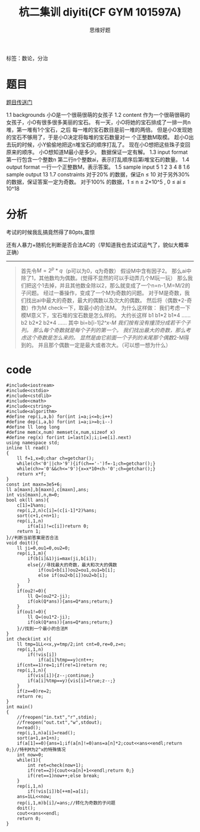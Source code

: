 ﻿---
title: 杭二集训 diyiti(CF GYM 101597A)
subtitle: "思维好题"
tags: 
 - 数论-构造
grammar_cjkRuby: true
catalog: true
layout:  post
header-img: "img/header/P7.jpg"
preview-img: "/img/preview/P7.jpg"
---
标签：数论，分治

# 题目

[题目传送门](http://codeforces.com/gym/101597/problem/A)

1.1 backgrounds
小O是一个很萌很萌的女孩子
1.2 content
作为一个很萌很萌的女孩子，小O有很多很多美丽的宝石。 有一天，小O将她的宝石排成了一排一共n堆，第一堆有1个宝石，之后 每一堆的宝石数目是前一堆的两倍。 但是小O发现她的宝石不够用了，于是小O决定将每堆的宝石数量对一 个正整数M取模。 趁小O出去玩的时候，小Y偷偷地把这n堆宝石的顺序打乱了。 现在小O想把这些珠子变回原来的顺序。 小O想知道M最小是多少。 数据保证一定有解。
1.3 input format
第一行包含一个整数n 第二行n个整数ai，表示打乱顺序后第i堆宝石的数量。
1.4 output format
一行一个正整数M，表示答案。
1.5 sample input
5 
1 2 3 4 8
1.6 sample output
13
1.7 constraints 
对于20% 的数据，保证n ≤ 10 
对于另外30%的数据，保证答案一定为奇数。 
对于100% 的数据，1 ≤ n ≤ 2×10^5 , 0 ≤ ai ≤ 10^18


# 分析

考试的时候我乱搞竟然得了80pts,震惊

还有人暴力+随机化判断是否合法AC的（早知道我也去试试运气了，貌似大概率正确）

------


>首先令$M=2^p*q$（p可以为0，q为奇数）
假设M中含有因子2。
那么ai中除了1，其他数均为偶数。(觉得不显然的可以手动弄几个M玩一玩）
那么我们把这个1去掉，并且其他数全除以2，那么就变成了一个n=n-1,M=M/2的子问题。
经过一番操作，变成了一个M为奇数的问题。
对于M是奇数，我们找出ai中最大的奇数，最大的偶数以及次大的偶数。
然后将（偶数*2-奇数）作为M check一下，取最小的合法M。
为什么这样做：
我们考虑一下模M意义下，宝石堆的宝石数是怎么样的。
大约长这样
b1 b1\*2 b1\*4 …… b2 b2\*2 b2\*4 ……
其中 bi=b[i-1]*2^x-M
我们按有没有撞顶分成若干个子列。
那么每个奇数就是每个子列的第一个。
我们找出最大的奇数，那么考虑这个奇数是怎么来的。
显然是由它前面一个子列的末尾那个偶数*2-M得到的。
并且那个偶数一定是最大或者次大。（可以想一想为什么）


# code

```
#include<iostream>
#include<cstdio>
#include<cstdlib>
#include<cmath>
#include<cstring>
#include<algorithm>
#define rep(i,a,b) for(int i=a;i<=b;i++)
#define dep(i,a,b) for(int i=a;i>=b;i--)
#define ll long long
#define mem(x,num) memset(x,num,sizeof x)
#define reg(x) for(int i=last[x];i;i=e[i].next)
using namespace std;
inline ll read()
{
	ll f=1,x=0;char ch=getchar();
	while(ch<'0'||ch>'9'){if(ch=='-')f=-1;ch=getchar();}
	while(ch>='0'&&ch<='9'){x=x*10+ch-'0';ch=getchar();}
	return x*f;
}
const int maxn=3e5+6;
ll a[maxn],b[maxn],c[maxn],ans;
int vis[maxn],n,m=0;
bool ok(ll ans){
	c[1]=1%ans;
	rep(i,2,n)c[i]=(c[i-1]*2)%ans;
	sort(c+1,c+n+1);
	rep(i,1,n)
		if(a[i]!=c[i])return 0;
	return 1;
}//判断当前答案是否合法
void doit(){
	ll ji=0,ou1=0,ou2=0;
	rep(i,1,m){
		if(b[i]&1)ji=max(ji,b[i]);
		else{//寻找最大的奇数，最大和次大的偶数
			if(ou1<b[i])ou2=ou1,ou1=b[i];
			else if(ou2<b[i])ou2=b[i];
		}
	}
	if(ou2!=0){
		ll Q=(ou2*2-ji);
		if(ok(Q*ans)){ans=Q*ans;return;}
	}
	if(ou1!=0){
	 	ll Q=(ou1*2-ji);
	 	if(ok(Q*ans)){ans=Q*ans;return;}
	}//找到一个最小的合法M
}
int check(int x){
	ll tmp=1LL<<x,y=tmp/2;int cnt=0,re=0,z=n; 
	rep(i,1,n)
		if(!vis[i])
			if(a[i]%tmp==y)cnt++;
	if(cnt==1)re=1;if(re!=1)return re;
	rep(i,1,n){
		if(vis[i]){z--;continue;}
		if(a[i]%tmp==y){vis[i]=true;z--;}
	}
	if(z==0)re=2;
	return re;
}
int main()
{
	//freopen("in.txt","r",stdin);
	//freopen("out.txt","w",stdout);
	n=read();
	rep(i,1,n)a[i]=read();
	sort(a+1,a+1+n);
	if(a[1]==0){ans=1;if(a[n]!=0)ans=a[n]*2;cout<<ans<<endl;return 0;}//特判M为2^x的特殊情况 
	int now=0;
	while(1){
		int ret=check(now+1);
		if(ret==2){cout<<a[n]+1<<endl;return 0;}
		if(ret==1)now++;else break;
	}
	rep(i,1,n)
		if(!vis[i])b[++m]=a[i];
	ans=1LL<<now;
	rep(i,1,m)b[i]/=ans;//转化为奇数的子问题
	doit();
	cout<<ans<<endl;
	return 0;
}

```

